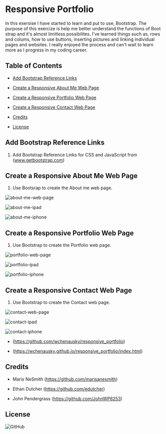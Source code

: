 # Responsive Portfolio

In this exersise I have started to learn and put to use, Bootstrap. The purpose of this exercize is help me better understand the functions of Boot strap and it's almost limitless possibilites. I've learned things such as, rows and colums, how to use buttons, inserting pictures and linking individual pages and websites. I really enjoyed the process and can't wait to learn more as I progress in my coding career.

## Table of Contents  

* [Add Bootstrap Reference Links](#Add-Bootstrap-Reference-Links)  

* [Create a Responsive About Me Web Page](#Create-a-Responsive-About-Me-Web-Page)  

* [Create a Responsive Portfolio Web Page](#Create-a-Responsive-Portfolio-Web-Page)  

* [Create a Responsive Contact Web Page](#Create-a-Responsive-Contact-Web-Page)  

* [Credits](#Credits)  

* [License](#License) 


## Add Bootstrap Reference Links

1. Add Bootstrap Reference Links for CSS and JavaScript from (www.getbootstrap.com)

## Create a Responsive About Me Web Page

1. Use Bootsrap to create the About me web page.

![about-me-web-page](assests/images/about-web-page.png)  

![about-me-ipad](assests/images/about-ipad.png)  

![about-me-iphone](assests/images/about-iphone.png)

## Create a Responsive Portfolio Web Page

1. Use Bootstrap to create the Portfolio web page.

![portfolio-web-page](assests/images/portfolio-web-page.png)  

![portfolio-ipad](assests/images/portfolio-ipad.png)  

![portfolio-iphone](assests/images/portfolio-iphone.png)  

## Create a Responsive Contact Web Page

1. Use Bootstrap to create the Contact web page.

![contact-web-page](assests/images/contact-web-page.png)  

![contact-ipad](assests/images/contact-ipad.png)  

![contact-iphone](assests/images/contact-iphone.png)

* (https://github.com/wchenausky/responsive_portfolio)

* (https://wchenausky.github.io/responsive_portfolio/index.html)

## Credits

* Maris NeSmith (https://github.com/marisanesmith)  

* Ethan Dutcher (https://github.com/edutcher)

* John Pendergrass (https://github.com/JohnWP8253)

## License

![GitHub](https://img.shields.io/github/license/wchenausky/responsive_portfolio)
